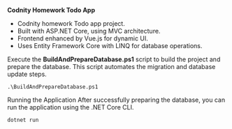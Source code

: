 **Codnity Homework Todo App**

* Codnity homework Todo app project.
* Built with ASP.NET Core, using MVC architecture.
* Frontend enhanced by Vue.js for dynamic UI.
* Uses Entity Framework Core with LINQ for database operations.

Execute the **BuildAndPrepareDatabase.ps1** script to build the project and prepare the database. This script automates the migration and database update steps.

```
.\BuildAndPrepareDatabase.ps1
```

Running the Application
After successfully preparing the database, you can run the application using the .NET Core CLI.

```
dotnet run
```